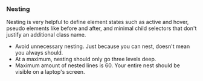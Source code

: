 ### Nesting

Nesting is very helpful to define element states such as active and hover, pseudo elements like before and after, and minimal child selectors that don't justify an additional class name.

* Avoid unnecessary nesting. Just because you can nest, doesn't mean you always should.
* At a maximum, nesting should only go three levels deep.
* Maximum amount of nested lines is 60\. Your entire nest should be visible on a laptop's screen.